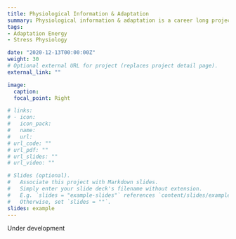 ```yaml
---
title: Physiological Information & Adaptation
summary: Physiological information & adaptation is a career long project initiated with my dissertation that attempts to understand the physiological processes of adaptation to stress with dual consideration to energy and information
tags:
- Adaptation Energy
- Stress Physiology

date: "2020-12-13T00:00:00Z"
weight: 30
# Optional external URL for project (replaces project detail page).
external_link: ""

image:
  caption: 
  focal_point: Right

# links:
# - icon: 
#   icon_pack: 
#   name: 
#   url: 
# url_code: ""
# url_pdf: ""
# url_slides: ""
# url_video: ""

# Slides (optional).
#   Associate this project with Markdown slides.
#   Simply enter your slide deck's filename without extension.
#   E.g. `slides = "example-slides"` references `content/slides/example-slides.md`.
#   Otherwise, set `slides = ""`.
slides: example
---
```


Under development
